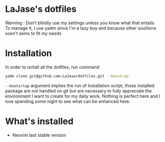 # LaJase's dotfiles

Warning : Don’t blindly use my settings unless you know what that entails
To manage it, I use yadm since I'm a lazy boy and because other soultions soen't sems to fit my needs

# Installation

In order to isntall all the dotfiles, run command
```bash
yadm clone git@github.com:LaJase/dotfiles.git --boostrap
```

`--bootsrtap` argument implies the run of Installation script, those installed package are not
handled on git but are necessary to fully appreciate the environment I want to create for my daily
work. Nothing is perfect here and I love spending some night to see what can be enhanced here.

# What's installed

* Neovim last stable version


